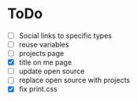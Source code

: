 # ToDo

- [ ] Social links to specific types
- [ ] reuse variables
- [ ] projects page
- [x] title on me page
- [ ] update open source
- [ ] replace open source with projects
- [x] fix print.css
